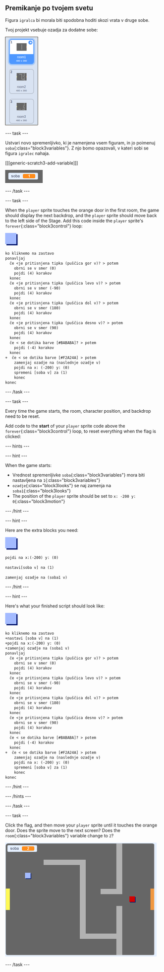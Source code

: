 ## Premikanje po tvojem svetu

Figura `igralca` bi morala biti spodobna hoditi skozi vrata v druge sobe.

Tvoj projekt vsebuje ozadja za dodatne sobe:

![posnetek zaslona](images/world-backdrops.png)

\--- task \---

Ustvari novo spremenljivko, ki je namenjena vsem figuram, in jo poimenuj `soba`{:class="block3variables"}. Z njo bomo opazovali, v kateri sobi se figura `igralec` nahaja.

[[[generic-scratch3-add-variable]]]

![screenshot](images/world-room.png)

\--- /task \---

\--- task \---

When the `player` sprite touches the orange door in the first room, the game should display the next backdrop, and the `player` sprite should move back to the left side of the Stage. Add this code inside the `player` sprite's `forever`{:class="block3control"} loop:

![player](images/player.png)

```blocks3
ko kliknemo na zastavo
ponavljaj
  če <je pritisnjena tipka (puščica gor v)? > potem
    obrni se v smer (0)
    pojdi (4) korakov
  konec
  če <je pritisnjena tipka (puščica levo v)? > potem
    obrni se v smer (-90)
    pojdi (4) korakov
  konec
  če <je pritisnjena tipka (puščica dol v)? > potem
    obrni se v smer (180)
    pojdi (4) korakov
  konec 
  če <je pritisnjena tipka (puščica desno v)? > potem
    obrni se v smer (90)
    pojdi (4) korakov
  konec 
  če < se dotika barve [#BABABA]? > potem
    pojdi (-4) korakov
  konec
+  če < se dotika barve [#F2A24A] > potem
    zamenjaj ozadje na (naslednje ozadje v)
    pojdi na x: (-200) y: (0)
    spremeni [soba v] za (1)
    konec
konec
```

\--- /task \---

\--- task \---

Every time the game starts, the room, character position, and backdrop need to be reset.

Add code to the **start** of your `player` sprite code above the `forever`{:class="block3control"} loop, to reset everything when the flag is clicked:

\--- hints \---

\--- hint \---

When the game starts:

+ Vrednost spremenljivke `soba`{:class="block3variables"} mora biti nastavljena na `1`{:class="block3variables"}
+ `ozadje`{:class="block3looks"} se naj zamenja na `soba1`{:class="block3looks"}
+ The position of the `player` sprite should be set to `x: -200 y: 0`{:class="block3motion"}

\--- /hint \---

\--- hint \---

Here are the extra blocks you need:

![player](images/player.png)

```blocks3
pojdi na x:(-200) y: (0)

nastavi[soba v] na (1)

zamenjaj ozadje na (soba1 v)
```

\--- /hint \---

\--- hint \---

Here's what your finished script should look like:

![player](images/player.png)

```blocks3
ko kliknemo na zastavo
+nastavi [soba v] na (1)
+pojdi na x:(-200) y: (0)
+zamenjaj ozadje na (soba1 v)
ponavljaj
  če <je pritisnjena tipka (puščica gor v)? > potem
    obrni se v smer (0)
    pojdi (4) korakov
  konec
  če <je pritisnjena tipka (puščica levo v)? > potem
    obrni se v smer (-90)
    pojdi (4) korakov
  konec
  če <je pritisnjena tipka (puščica dol v)? > potem
    obrni se v smer (180)
    pojdi (4) korakov
  konec 
  če <je pritisnjena tipka (puščica desno v)? > potem
    obrni se v smer (90)
    pojdi (4) korakov
  konec 
  če < se dotika barve [#BABABA]? > potem
    pojdi (-4) korakov
  konec
+  če < se dotika barve [#F2A24A] > potem
    zamenjaj ozadje na (naslednje ozadje v)
    pojdi na x: (-200) y: (0)
    spremeni [soba v] za (1)
    konec
konec
```

\--- /hint \---

\--- /hints \---

\--- /task \---

\--- task \---

Click the flag, and then move your `player` sprite until it touches the orange door. Does the sprite move to the next screen? Does the `room`{:class="block3variables"} variable change to `2`?

![screenshot](images/world-room-test.png)

\--- /task \---